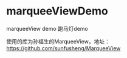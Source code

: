 # marqueeViewDemo
marqueeView demo
跑马灯demo

使用的库为孙福生的MarqueeView，地址： https://github.com/sunfusheng/MarqueeView
